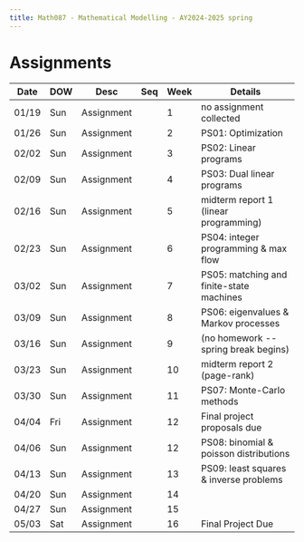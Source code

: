 ```yaml
---
title: Math087 - Mathematical Modelling - AY2024-2025 spring
---
```


# **Assignments**
  

  | Date  | DOW | Desc       | Seq | Week | Details                                  |
  |-------|-----|------------|-----|------|------------------------------------------|
  | 01/19 | Sun | Assignment |     | 1    | no assignment collected                  |
  | 01/26 | Sun | Assignment |     | 2    | PS01: Optimization                       |
  | 02/02 | Sun | Assignment |     | 3    | PS02: Linear programs                    |
  | 02/09 | Sun | Assignment |     | 4    | PS03: Dual linear programs               |
  | 02/16 | Sun | Assignment |     | 5    | midterm report 1 (linear programming)    |
  | 02/23 | Sun | Assignment |     | 6    | PS04: integer programming & max flow     |
  | 03/02 | Sun | Assignment |     | 7    | PS05: matching and finite-state machines |
  | 03/09 | Sun | Assignment |     | 8    | PS06: eigenvalues & Markov processes     |
  | 03/16 | Sun | Assignment |     | 9    | (no homework -- spring break begins)     |
  | 03/23 | Sun | Assignment |     | 10   | midterm report 2 (page-rank)             |
  | 03/30 | Sun | Assignment |     | 11   | PS07: Monte-Carlo methods                |
  | 04/04 | Fri | Assignment |     | 12   | Final project proposals due              |
  | 04/06 | Sun | Assignment |     | 12   | PS08: binomial & poisson distributions   |
  | 04/13 | Sun | Assignment |     | 13   | PS09: least squares & inverse problems   |
  | 04/20 | Sun | Assignment |     | 14   |                                          |
  | 04/27 | Sun | Assignment |     | 15   |                                          |
  | 05/03 | Sat | Assignment |     | 16   | Final Project Due                        |
